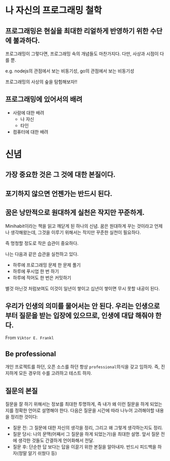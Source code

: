 # 나 자신의 프로그래밍 철학

## 프로그래밍은 현실을 최대한 리얼하게 반영하기 위한 수단에 불과하다.

프로그래밍이 그렇다면, 프로그래밍 속의 개념들도 마찬가지다. 다만, 사상과 시점이 다를 뿐.

e.g. nodejs의 관점에서 보는 비동기성, go의 관점에서 보는 비동기성

프로그래밍의 사상의 숲을 탐험해보자!!

## 프로그래밍에 있어서의 배려

- 사람에 대한 배려
  - 나 자신
  - 타인
- 컴퓨터에 대한 배려

# 신념

## 가장 중요한 것은 그 것에 대한 본질이다.

## 포기하지 않으면 언젠가는 반드시 된다.

## 꿈은 낭만적으로 원대하게 실천은 작지만 꾸준하게.

Minihabit이라는 책을 읽고 깨닫게 된 하나의 신념. 꿈은 원대하게 꾸는 것이라고 언제나 생각해왔는데, 그것을 이루기 위해서는 작지만 꾸준한 실천이 필요하다.

즉 멍청할 정도로 작은 습관이 중요하다.

나는 다음과 같은 습관을 실천하고 있다.

- 하루에 프로그래밍 문제 한 문제 풀기
- 하루에 푸시업 한 번 하기
- 하루에 적어도 한 번은 커밋하기

별것 아닌것 처럼보여도 이것이 일년이 쌓이고 십년이 쌓이면 무시 못할 내공이 된다.

## 우리가 인생의 의미를 물어서는 안 된다. 우리는 인생으로부터 질문을 받는 입장에 있으므로, 인생에 대답 해줘야 한다.

From `Viktor E. Frankl`

## Be professional

개인 프로젝트를 하던, 오픈 소스를 하던 항상 `professional`의식을 갖고 임하자. 즉, 진지하게 모든 경우의 수를 고려하고 테스트 하자.

## 질문의 본질

질문을 잘 하기 위해서는 정보를 최대한 투명하게, 즉 내가 왜 이런 질문을 하게 되었는지를 정확한 언어로 설명해야 한다. 다음은 질문을 시간에 따라 나누어 고려해야할 내용을 정리한 것이다:

- 질문 전: 그 질문에 대한 자신의 생각을 정리, 그리고 왜 그렇게 생각하는지도 정리.
- 질문 당시: 나의 문맥(어째서 그 질문을 하게 되었는가)을 최대한 설명. 앞서 질문 전에 생각한 것들도 간결하게 언어화해서 전달.
- 질문 후: 단순한 답 보다는 답을 이끌기 위한 본질을 알아내자. 반드시 피드백을 하자(정말 알기 쉬웠다 등)
